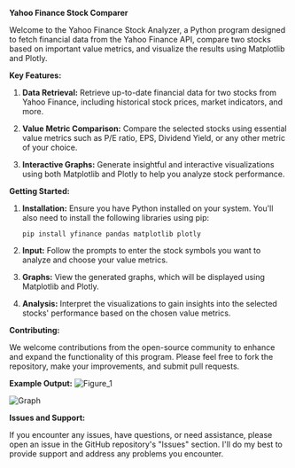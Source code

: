 **Yahoo Finance Stock Comparer**

Welcome to the Yahoo Finance Stock Analyzer, a Python program designed to fetch financial data from the Yahoo Finance API, compare two stocks based on important value metrics, and visualize the results using Matplotlib and Plotly.

**Key Features:**

1. **Data Retrieval:** Retrieve up-to-date financial data for two stocks from Yahoo Finance, including historical stock prices, market indicators, and more.

2. **Value Metric Comparison:** Compare the selected stocks using essential value metrics such as P/E ratio, EPS, Dividend Yield, or any other metric of your choice.

3. **Interactive Graphs:** Generate insightful and interactive visualizations using both Matplotlib and Plotly to help you analyze stock performance.

**Getting Started:**

1. **Installation:** Ensure you have Python installed on your system. You'll also need to install the following libraries using pip:

    ```
    pip install yfinance pandas matplotlib plotly
    ```

2. **Input:** Follow the prompts to enter the stock symbols you want to analyze and choose your value metrics.

3. **Graphs:** View the generated graphs, which will be displayed using Matplotlib and Plotly.

4. **Analysis:** Interpret the visualizations to gain insights into the selected stocks' performance based on the chosen value metrics.

**Contributing:**

We welcome contributions from the open-source community to enhance and expand the functionality of this program. Please feel free to fork the repository, make your improvements, and submit pull requests.

**Example Output:**
![Figure_1](https://github.com/NekZampe/CompareSharesPy/assets/127551641/231577ff-4200-41ef-a67c-56e9d97c12f9)

![Graph](https://github.com/NekZampe/CompareSharesPy/assets/127551641/b2822e83-7c04-4ec7-8ec6-6b0693ef7bed)

**Issues and Support:**

If you encounter any issues, have questions, or need assistance, please open an issue in the GitHub repository's "Issues" section. I'll do my best to provide support and address any problems you encounter.
